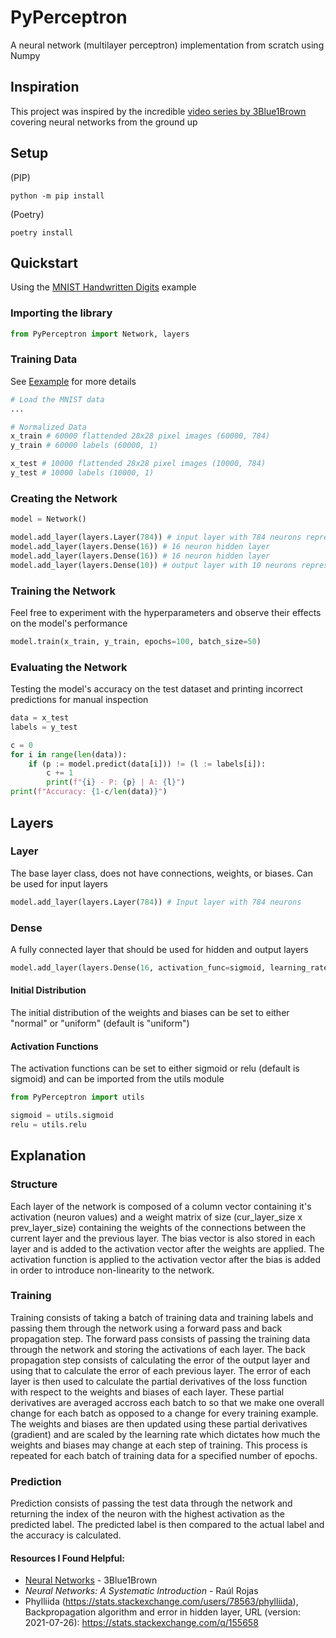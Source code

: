 # PyPerceptron

A neural network (multilayer perceptron) implementation from scratch using Numpy

## Inspiration
This project was inspired by the incredible [video series by 3Blue1Brown](https://www.youtube.com/watch?v=aircAruvnKk&list=PLZHQObOWTQDNU6R1_67000Dx_ZCJB-3pi&pp=iAQB) covering neural networks from the ground up

## Setup

(PIP)

```shell
python -m pip install
```

(Poetry)

```shell
poetry install
```

## Quickstart
Using the [MNIST Handwritten Digits](examples/MNIST%20Handwritten%20Digits/recognize_digits.py) example

### Importing the library
```python
from PyPerceptron import Network, layers
```

### Training Data
See [Eexample](examples/load_data.py) for more details

```python
# Load the MNIST data
...

# Normalized Data
x_train # 60000 flattended 28x28 pixel images (60000, 784)
y_train # 60000 labels (60000, 1)

x_test # 10000 flattended 28x28 pixel images (10000, 784)
y_test # 10000 labels (10000, 1)
```

### Creating the Network
```python
model = Network()

model.add_layer(layers.Layer(784)) # input layer with 784 neurons representing 784 pixels, not using dense layer as input layer has no connections
model.add_layer(layers.Dense(16)) # 16 neuron hidden layer
model.add_layer(layers.Dense(16)) # 16 neuron hidden layer
model.add_layer(layers.Dense(10)) # output layer with 10 neurons representing 10 classes
```

### Training the Network
Feel free to experiment with the hyperparameters and observe their effects on the model's performance
```python
model.train(x_train, y_train, epochs=100, batch_size=50)
```

### Evaluating the Network
Testing the model's accuracy on the test dataset and printing incorrect predictions for manual inspection
```python
data = x_test
labels = y_test

c = 0
for i in range(len(data)):
    if (p := model.predict(data[i])) != (l := labels[i]):
        c += 1
        print(f"{i} - P: {p} | A: {l}")
print(f"Accuracy: {1-c/len(data)}")
```

## Layers

### Layer
The base layer class, does not have connections, weights, or biases. Can be used for input layers
 
```python
model.add_layer(layers.Layer(784)) # Input layer with 784 neurons
```

### Dense
A fully connected layer that should be used for hidden and output layers

```python
model.add_layer(layers.Dense(16, activation_func=sigmoid, learning_rate=0.1, initial_dist="normal")) # Hidden layer with 16 neurons, sigmoid activation functions, 0.1 learning rate, and normal distribution for initial weights and biases
```
#### Initial Distribution
The initial distribution of the weights and biases can be set to either "normal" or "uniform" (default is "uniform")

#### Activation Functions
The activation functions can be set to either sigmoid or relu (default is sigmoid) and can be imported from the utils module

```python
from PyPerceptron import utils

sigmoid = utils.sigmoid
relu = utils.relu
```

## Explanation
### Structure
Each layer of the network is composed of a column vector containing it's activation (neuron values) and a weight matrix of size (cur_layer_size x prev_layer_size) containing the weights of the connections between the current layer and the previous layer. The bias vector is also stored in each layer and is added to the activation vector after the weights are applied. The activation function is applied to the activation vector after the bias is added in order to introduce non-linearity to the network.

### Training
Training consists of taking a batch of training data and training labels and passing them through the network using a forward pass and back propagation step. The forward pass consists of passing the training data through the network and storing the activations of each layer. The back propagation step consists of calculating the error of the output layer and using that to calculate the error of each previous layer. The error of each layer is then used to calculate the partial derivatives of the loss function with respect to the weights and biases of each layer. These partial derivatives are averaged accross each batch to so that we make one overall change for each batch as opposed to a change for every training example. The weights and biases are then updated using these partial derivatives (gradient) and are scaled by the learning rate which dictates how much the weights and biases may change at each step of training. This process is repeated for each batch of training data for a specified number of epochs.

### Prediction
Prediction consists of passing the test data through the network and returning the index of the neuron with the highest activation as the predicted label. The predicted label is then compared to the actual label and the accuracy is calculated.


#### Resources I Found Helpful:
- [Neural Networks](https://www.youtube.com/watch?v=aircAruvnKk&list=PLZHQObOWTQDNU6R1_67000Dx_ZCJB-3pi&pp=iAQB) - 3Blue1Brown
- _Neural Networks: A Systematic Introduction_ - Raúl Rojas
- Phylliida (https://stats.stackexchange.com/users/78563/phylliida), Backpropagation algorithm and error in hidden layer, URL (version: 2021-07-26): https://stats.stackexchange.com/q/155658





